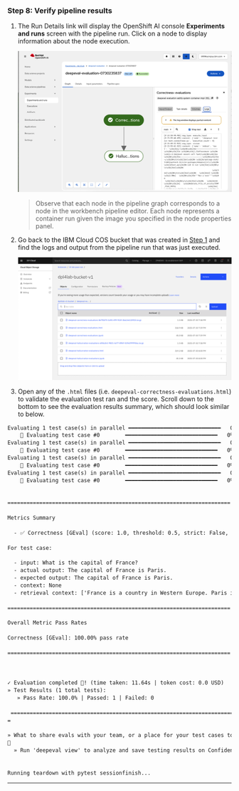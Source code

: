 ### Step 8: Verify pipeline results

1. The Run Details link will display the OpenShift AI console **Experiments and runs** screen with the pipeline run. Click on a node to display information about the node execution.

    ![image](images/dp-pipeline-run-details-logs.png)
    > Observe that each node in the pipeline graph corresponds to a node in the workbench pipeline editor. Each node represents a container run given the image you specified in the node properties panel.

2. Go back to the IBM Cloud COS bucket that was created in [Step 1](#step-1-create-a-cos-bucket-with-credentials) and find the logs and output from the pipeline run that was just executed.

    ![image](images/dp-cos-pipeline-logs.png)

3. Open any of the `.html` files (i.e. `deepeval-correctness-evaluations.html`) to validate the evaluation test ran and the score. Scroll down to the bottom to see the evaluation results summary, which should look similar to below.

```html
Evaluating 1 test case(s) in parallel ━━━━━━━━━━━━━━━━━━━━━━━━━━━━━   0% 0:00:11
    🎯 Evaluating test case #0        ━━━━━━━━━━━━━━━━━━━━━━━━━━━━━   0% 0:00:11
Evaluating 1 test case(s) in parallel ━━━━━━━━━━━━━━━━━━━━━━━━━━━━━   0% 0:00:11
    🎯 Evaluating test case #0        ━━━━━━━━━━━━━━━━━━━━━━━━━━━━━   0% 0:00:11
Evaluating 1 test case(s) in parallel ━━━━━━━━━━━━━━━━━━━━━━━━━━━━━   0% 0:00:11
    🎯 Evaluating test case #0        ━━━━━━━━━━━━━━━━━━━━━━━━━━━━━   0% 0:00:11
Evaluating 1 test case(s) in parallel ━━━━━━━━━━━━━━━━━━━━━━━━━━━━━   0% 0:00:11
    🎯 Evaluating test case #0        ━━━━━━━━━━━━━━━━━━━━━━━━━━━━━   0% 0:00:11


======================================================================

Metrics Summary

  - ✅ Correctness [GEval] (score: 1.0, threshold: 0.5, strict: False, evaluation model: model-granite-33-8b-instruct (Local Model), reason: The actual output matches the expected output exactly in terms of both value and format, indicating a correct response according to the evaluation steps., error: None)

For test case:

  - input: What is the capital of France?
  - actual output: The capital of France is Paris.
  - expected output: The capital of France is Paris.
  - context: None
  - retrieval context: ['France is a country in Western Europe. Paris is located along the Seine River.']

======================================================================

Overall Metric Pass Rates

Correctness [GEval]: 100.00% pass rate

======================================================================



✓ Evaluation completed 🎉! (time taken: 11.64s | token cost: 0.0 USD)
» Test Results (1 total tests):
   » Pass Rate: 100.0% | Passed: 1 | Failed: 0

 ===============================================================================
=

» What to share evals with your team, or a place for your test cases to live? ❤️
🏡
  » Run 'deepeval view' to analyze and save testing results on Confident AI.


Running teardown with pytest sessionfinish...
```

***
